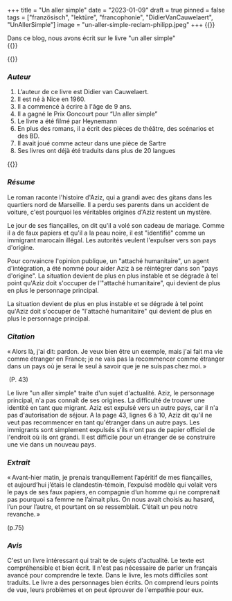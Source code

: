 +++
title = "Un aller simple"
date = "2023-01-09"
draft = true
pinned = false
tags = ["französisch", "lektüre", "francophonie", "DidierVanCauwelaert", "UnAllerSimple"]
image = "un-aller-simple-reclam-philipp.jpeg"
+++
{{<lead>}}

Dans ce blog, nous avons écrit sur le livre "un aller simple" \
{{</lead>}}



{{<box title="Auteur">}}

### ***Auteur*** 

1. L’auteur de ce livre est Didier van Cauwelaert.  
2. Il est né à Nice en 1960. 
3. Il a commencé à écrire à l'âge de 9 ans. 
4. Il a gagné le Prix Goncourt pour “Un aller simple” 
5. Le livre a été filmé par Heynemann 
6. En plus des romans, il a écrit des pièces de théâtre, des scénarios et des BD. 
7. Il avait joué comme acteur dans une pièce de Sartre 
8. Ses livres ont déjà été traduits dans plus de 20 langues 

{{</box>}}



### ***Résume*** 

Le roman raconte l'histoire d'Aziz, qui a grandi avec des gitans dans les quartiers nord de Marseille. Il a perdu ses parents dans un accident de voiture, c'est pourquoi les véritables origines d'Aziz restent un mystère.  

Le jour de ses fiançailles, on dit qu'il a volé son cadeau de mariage. Comme il a de faux papiers et qu'il a la peau noire, il est "identifié" comme un immigrant marocain illégal. Les autorités veulent l'expulser vers son pays d'origine.  

Pour convaincre l'opinion publique, un "attaché humanitaire", un agent d'intégration, a été nommé pour aider Aziz à se réintégrer dans son "pays d'origine". La situation devient de plus en plus instable et se dégrade à tel point qu'Aziz doit s'occuper de l'"attaché humanitaire", qui devient de plus en plus le personnage principal.  

La situation devient de plus en plus instable et se dégrade à tel point qu'Aziz doit s'occuper de "l'attaché humanitaire" qui devient de plus en plus le personnage principal. 



### ***Citation*** 

« Alors là, j'ai dit: pardon. Je veux bien être un exemple, mais j'ai fait ma vie comme étranger en France; je ne vais pas la recommencer comme étranger dans un pays où je serai le seul à savoir que je ne suis pas chez moi. » 

 (P. 43)  

Le livre "un aller simple" traite d'un sujet d'actualité. Aziz, le personnage principal, n'a pas connaît de ses origines. La difficulté de trouver une identité en tant que migrant. Aziz est expulsé vers un autre pays, car il n'a pas d'autorisation de séjour. A la page 43, lignes 6 à 10, Aziz dit qu'il ne veut pas recommencer en tant qu'étranger dans un autre pays. Les immigrants sont simplement expulsés s'ils n'ont pas de papier officiel de l'endroit où ils ont grandi. Il est difficile pour un étranger de se construire une vie dans un nouveau pays. 



### ***Extrait*** 

« Avant-hier matin, je prenais tranquillement l’apéritif de mes fiançailles, et aujourd’hui j’étais le clandestin-témoin, l’expulsé modèle qui volait vers le pays de ses faux papiers, en compagnie d’un homme qui ne comprenait pas pourquoi sa femme ne l’aimait plus. On nous avait choisis au hasard, l’un pour l’autre, et pourtant on se ressemblait. C’était un peu notre revanche. » 

(p.75) 



### ***Avis*** 

C'est un livre intéressant qui trait te de sujets d'actualité. Le texte est compréhensible et bien écrit. Il n'est pas nécessaire de parler un français avancé pour comprendre le texte. Dans le livre, les mots difficiles sont traduits. Le livre a des personnages bien écrits. On comprend leurs points de vue, leurs problèmes et on peut éprouver de l'empathie pour eux.